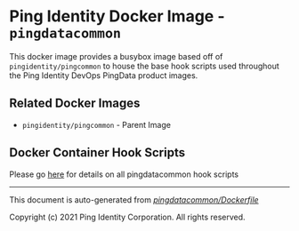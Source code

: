 
# Ping Identity Docker Image - `pingdatacommon`

This docker image provides a busybox image based off of `pingidentity/pingcommon`
to house the base hook scripts used throughout
the Ping Identity DevOps PingData product images.

## Related Docker Images
- `pingidentity/pingcommon` - Parent Image

## Docker Container Hook Scripts
Please go [here](https://github.com/pingidentity/pingidentity-devops-getting-started/tree/master/docs/docker-images/pingdatacommon/hooks/README.md) for details on all pingdatacommon hook scripts

---
This document is auto-generated from _[pingdatacommon/Dockerfile](https://github.com/pingidentity/pingidentity-docker-builds/blob/master/pingdatacommon/Dockerfile)_

Copyright (c) 2021 Ping Identity Corporation. All rights reserved.
